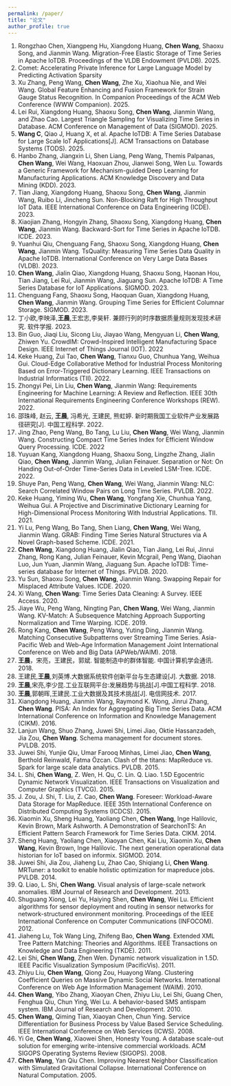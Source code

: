 ```yaml
---
permalink: /paper/
title: "论文"
author_profile: true
---
```



1. Rongzhao Chen, Xiangpeng Hu, Xiangdong Huang, **Chen Wang**, Shaoxu Song, and Jianmin Wang. Migration-Free Elastic Storage of Time Series in Apache IoTDB. Proceedings of the VLDB Endowment (PVLDB). 2025.
2. Comet: Accelerating Private Inference for Large Language Model by Predicting Activation Sparsity
3. Xu Zhang, Peng Wang, **Chen Wang**, Zhe Xu, Xiaohua Nie, and Wei Wang. Global Feature Enhancing and Fusion Framework for Strain Gauge Status Recognition. In Companion Proceedings of the ACM Web Conference (WWW Companion). 2025.
4. Lei Rui, Xiangdong Huang, Shaoxu Song, **Chen Wang**, Jianmin Wang, and Zhao Cao. Largest Triangle Sampling for Visualizing Time Series in Database. ACM Conference on Management of Data (SIGMOD). 2025.
5. **Wang C**, Qiao J, Huang X, et al. Apache IoTDB: A Time Series Database for Large Scale IoT Applications[J]. ACM Transactions on Database Systems (TODS). 2025.
6. Hanbo Zhang, Jiangxin Li, Shen Liang, Peng Wang, Themis Palpanas, **Chen Wang**, Wei Wang, Haoxuan Zhou, Jianwei Song, Wen Lu. Towards a Generic Framework for Mechanism-guided Deep Learning for Manufacturing Applications. ACM Knowledge Discovery and Data Mining (KDD). 2023.
7. Tian Jiang, Xiangdong Huang, Shaoxu Song, **Chen Wang**, Jianmin Wang, Ruibo Li, Jincheng Sun. Non-Blocking Raft for High Throughput IoT Data. IEEE International Conference on Data Engineering (ICDE). 2023.
8. Xiaojian Zhang, Hongyin Zhang, Shaoxu Song, Xiangdong Huang, **Chen Wang**, Jianmin Wang. Backward-Sort for Time Series in Apache IoTDB. ICDE. 2023.
9. Yuanhui Qiu, Chenguang Fang, Shaoxu Song, Xiangdong Huang, **Chen Wang**, Jianmin Wang. TsQuality: Measuring Time Series Data Quality in Apache IoTDB. International Conference on Very Large Data Bases (VLDB). 2023.
10. **Chen Wang**, Jialin Qiao, Xiangdong Huang, Shaoxu Song, Haonan Hou, Tian Jiang, Lei Rui, Jianmin Wang, Jiaguang Sun. Apache IoTDB: A Time Series Database for IoT Applications. SIGMOD. 2023.
11. Chenguang Fang, Shaoxu Song, Haoquan Guan, Xiangdong Huang, **Chen Wang**, Jianmin Wang. Grouping Time Series for Efficient Columnar Storage. SIGMOD. 2023.
12. 丁小欧,李映泽,**王晨**,王宏志,李昊轩. 兼顾行列的时序数据质量规则发现技术研究. 软件学报. 2023.
13. Bin Guo, Jiaqi Liu, Sicong Liu, Jiayao Wang, Mengyuan Li, **Chen Wang**, Zhiwen Yu. CrowdIM: Crowd-Inspired Intelligent Manufacturing Space Design. IEEE Internet of Things Journal (IOT). 2022
14. Keke Huang, Zui Tao, **Chen Wang**, Tianxu Guo, Chunhua Yang, Weihua Gui. Cloud-Edge Collaborative Method for Industrial Process Monitoring Based on Error-Triggered Dictionary Learning. IEEE Transactions on Industrial Informatics (TII). 2022.
15. Zhongyi Pei, Lin Liu, **Chen Wang**, Jianmin Wang: Requirements Engineering for Machine Learning: A Review and Reflection. IEEE 30th International Requirements Engineering Conference Workshops (REW). 2022.
16. 邵珠峰, 赵云, **王晨**, 冯希光, 王建民, 熊虹婷. 新时期我国工业软件产业发展路径研究[J]. 中国工程科学. 2022.
17. Jing Zhao, Peng Wang, Bo Tang, Lu Liu, **Chen Wang**, Wei Wang, Jianmin Wang. Constructing Compact Time Series Index for Efficient Window Query Processing. ICDE. 2022
18. Yuyuan Kang, Xiangdong Huang, Shaoxu Song, Lingzhe Zhang, Jialin Qiao, **Chen Wang**, Jianmin Wang, Julian Feinauer. Separation or Not: On Handing Out-of-Order Time-Series Data in Leveled LSM-Tree. ICDE. 2022.
19. Shuye Pan, Peng Wang, **Chen Wang**, Wei Wang, Jianmin Wang: NLC: Search Correlated Window Pairs on Long Time Series. PVLDB. 2022.
20. Keke Huang, Yiming Wu, **Chen Wang**, Yongfang Xie, Chunhua Yang, Weihua Gui. A Projective and Discriminative Dictionary Learning for High-Dimensional Process Monitoring With Industrial Applications. TII. 2021.
21. Yi Lu, Peng Wang, Bo Tang, Shen Liang, **Chen Wang**, Wei Wang, Jianmin Wang. GRAB: Finding Time Series Natural Structures via A Novel Graph-based Scheme. ICDE. 2021.
22. **Chen Wang**, Xiangdong Huang, Jialin Qiao, Tian Jiang, Lei Rui, Jinrui Zhang, Rong Kang, Julian Feinauer, Kevin Mcgrail, Peng Wang, Diaohan Luo, Jun Yuan, Jianmin Wang, Jiaguang Sun. Apache IoTDB: Time-series database for Internet of Things. PVLDB. 2020.
23. Yu Sun, Shaoxu Song, **Chen Wang**, Jianmin Wang. Swapping Repair for Misplaced Attribute Values. ICDE. 2020.
24. Xi Wang, **Chen Wang**: Time Series Data Cleaning: A Survey. IEEE Access. 2020.
25. Jiaye Wu, Peng Wang, Ningting Pan, **Chen Wang**, Wei Wang, Jianmin Wang. KV-Match: A Subsequence Matching Approach Supporting Normalization and Time Warping. ICDE. 2019. 
26. Rong Kang, **Chen Wang**, Peng Wang, Yuting Ding, Jianmin Wang. Matching Consecutive Subpatterns over Streaming Time Series. Asia-Pacific Web and Web-Age Information Management Joint International Conference on Web and Big Data (APWeb/WAIM). 2018.
27. **王晨**，宋亮，王建民，郭斌. 智能制造中的群体智能. 中国计算机学会通讯. 2018.
28. 王建民,**王晨**,刘英博.大数据系统软件创新平台与生态建设[J]. 大数据. 2018.
29. **王晨**,宋亮,李少昆.工业互联网平台:发展趋势与挑战[J].中国工程科学. 2018.
30. **王晨**,郭朝晖,王建民.工业大数据及其技术挑战[J]. 电信网技术. 2017.
31. Xiangdong Huang, Jianmin Wang, Raymond K. Wong, Jinrui Zhang, **Chen Wang**. PISA: An Index for Aggregating Big Time Series Data. ACM International Conference on Information and Knowledge Management (CIKM). 2016.
32. Lanjun Wang, Shuo Zhang, Juwei Shi, Limei Jiao, Oktie Hassanzadeh, Jia Zou, **Chen Wang**. Schema management for document stores. PVLDB. 2015.
33. Juwei Shi, Yunjie Qiu, Umar Farooq Minhas, Limei Jiao, **Chen Wang**, Berthold Reinwald,  Fatma Özcan. Clash of the titans: MapReduce vs. Spark for large scale data analytics. PVLDB. 2015.
34. L. Shi, **Chen Wang**, Z. Wen, H. Qu, C. Lin. Q. Liao. 1.5D Egocentric Dynamic Network Visualization. IEEE Transactions on Visualization and Computer Graphics (TVCG). 2015.
35. J. Zou, J. Shi, T. Liu, Z. Cao, **Chen Wang**. Foreseer: Workload-Aware Data Storage for MapReduce. IEEE 35th International Conference on Distributed Computing Systems (ICDCS). 2015.
36. Xiaomin Xu, Sheng Huang, Yaoliang Chen, **Chen Wang**, Inge Halilovic, Kevin Brown, Mark Ashworth. A Demonstration of SearchonTS: An Efficient Pattern Search Framework for Time Series Data. CIKM. 2014.
37. Sheng Huang, Yaoliang Chen, Xiaoyan Chen, Kai Liu, Xiaomin Xu, **Chen Wang**, Kevin Brown, Inge Halilovic. The next generation operational data historian for IoT based on informix. SIGMOD. 2014. 
38. Juwei Shi, Jia Zou, Jiaheng Lu, Zhao Cao, Shiqiang Li, **Chen Wang**. MRTuner: a toolkit to enable holistic optimization for mapreduce jobs. PVLDB. 2014.
39. Q. Liao, L. Shi, **Chen Wang**. Visual analysis of large-scale network anomalies. IBM Journal of Research and Development. 2013.
40. Shuguang Xiong, Lei Yu, Haiying Shen, **Chen Wang**, Wei Lu. Efficient algorithms for sensor deployment and routing in sensor networks for network-structured environment monitoring. Proceedings of the IEEE International Conference on Computer Communications (INFOCOM). 2012.
41. Jiaheng Lu, Tok Wang Ling, Zhifeng Bao, **Chen Wang**. Extended XML Tree Pattern Matching: Theories and Algorithms. IEEE Transactions on Knowledge and Data Engineering (TKDE). 2011.
42. Lei Shi, **Chen Wang**, Zhen Wen. Dynamic network visualization in 1.5D. IEEE Pacific Visualization Symposium (PacificVis). 2011.
43. Zhiyu Liu, **Chen Wang**, Qiong Zou, Huayong Wang. Clustering Coefficient Queries on Massive Dynamic Social Networks. International Conference on Web Age Information Management (WAIM). 2010.
44. **Chen Wang**, Yibo Zhang, Xiaoyan Chen, Zhiyu Liu, Lei Shi, Guang Chen, Fenghua Qiu, Chun Ying, Wei Lu. A behavior-based SMS antispam system. IBM Journal of Research and Development. 2010.
45. **Chen Wang**, Qiming Tian, Xiaoyan Chen, Chun Ying. Service Differentiation for Business Process by Value Based Service Scheduling. IEEE International Conference on Web Services (ICWS). 2008.
46. Yi Ge, **Chen Wang**, Xiaowei Shen, Honesty Young. A database scale-out solution for emerging write-intensive commercial workloads. ACM SIGOPS Operating Systems Review (SIGOPS). 2008.
47. **Chen Wang**, Yan Qiu Chen. Improving Nearest Neighbor Classification with Simulated Gravitational Collapse. International Conference on Natural Computation. 2005.






